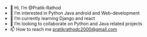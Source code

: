 - 👋 Hi, I’m @Pratik-Rathod
- 👀 I’m interested in Python Java android and Web-development 
- 🌱 I’m currently learning Django and react
- 💞️ I’m looking to collaborate on Python and Java related projects
- 📫 How to reach me pratikrathodc2000@gmail.com

<!---
Pratik-Rathod/Pratik-Rathod is a ✨ special ✨ repository because its `README.md` (this file) appears on your GitHub profile.
You can click the Preview link to take a look at your changes.
--->
